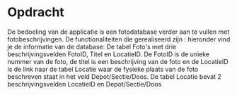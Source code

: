 # Opdracht
De bedoeling van de applicatie is een fotodatabase verder aan te vullen met fotobeschrijvingen.
De functionaliteiten die gerealiseerd zijn :
hieronder vind je de informatie van de database:
De tabel Foto's met drie beschrijvingsvelden FotoID, Titel en LocatieID. De FotoID is de unieke nummer van de foto, de titel is een beschrijving van de foto en de LocatieID is de link naar de tabel Locatie waar de fysieke plaats van de foto beschreven staat in het veld Depot/Sectie/Doos.
De tabel Locatie bevat 2 beschrijvingsvelden LocatieID en Depot/Sectie/Doos
 
